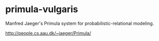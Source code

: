 primula-vulgaris
================

Manfred Jaeger's Primula system for probabilistic-relational modeling.

http://people.cs.aau.dk/~jaeger/Primula/
